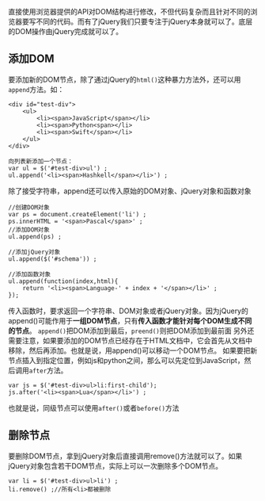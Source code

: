 直接使用浏览器提供的API对DOM结构进行修改，不但代码复杂而且针对不同的浏览器要写不同的代码。而有了jQuery我们只要专注于jQuery本身就可以了。底层的DOM操作由jQuery完成就可以了。
## 添加DOM
要添加新的DOM节点，除了通过jQuery的<code>html()</code>这种暴力方法外，还可以用<code>append</code>方法。如：
```
<div id="test-div">
    <ul>
        <li><span>JavaScript</span></li>
        <li><span>Python<span></li>
        <li><span>Swift</span></li>
    </ul>
</div>

向列表新添加一个节点：
var ul = $('#test-div>ul') ;
ul.append('<li><span>Hashkell</span></li>') ;
```
除了接受字符串，append还可以传入原始的DOM对象、jQuery对象和函数对象
```
//创建DOM对象
var ps = document.createElement('li') ;
ps.innerHTML = '<span>Pascal</span>' ;
//添加DOM对象
ul.append(ps) ;

//添加jQuery对象
ul.append($('#schema')) ;

//添加函数对象
ul.append(function(index,html){
    return '<li><span>Language-' + index + '</span></li>' ;
});
```
传入函数时，要求返回一个字符串、DOM对象或者jQuery对象。因为jQuery的append()可能作用于**一组DOM节点**，只有**传入函数才能针对每个DOM生成不同的节点**。
<code>append()</code>把DOM添加到最后，<code>preend()</code>则把DOM添加到最前面
另外还需要注意，如果要添加的DOM节点已经存在于HTML文档中，它会首先从文档中移除，然后再添加。也就是说，用append()可以移动一个DOM节点。
如果要把新节点插入到指定位置，例如js和python之间，那么可以先定位到JavaScript，然后调用<code>after</code>方法。
```
var js = $('#test-div>ul>li:first-child');
js.after('<li><span>Lua</span></li>') ;
```
也就是说，同级节点可以使用<code>after()</code>或者<code>before()</code>方法
## 删除节点
要删除DOM节点，拿到jQuery对象后直接调用remove()方法就可以了。如果jQuery对象包含若干DOM节点，实际上可以一次删除多个DOM节点。
```
var li = $('#test-div>ul>li') ;
li.remove() ;//所有<li>都被删除
```